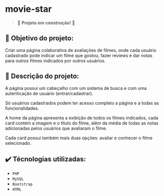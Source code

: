 # movie-star

> :construction: **Projeto em construção!** :construction:

## :dart: Objetivo do projeto:

Criar uma página colaborativa de avaliações de filmes, onde cada usuário cadastrado pode indicar um filme que gostou, fazer reviews e dar notas para outros filmes indicados por outros usuários.

## :receipt: Descrição do projeto:

A página possui um cabeçalho com um sistema de busca e com uma autenticação de usuário (entrar/cadastrar).

Só usuários cadastrados podem ter acesso completo a página e a todas as funcionalidades. 

A home da página apresenta a exibição de todos os filmes indicados, cada card contém a imagem e o título do filme, além da média de todas as notas adicionadas pelos usuários que avaliaram o filme.

Cada card possui também mais duas opções: avaliar e conhecer o filme selecionado.

## :heavy_check_mark: Técnologias utilizadas:

- `PHP`
- `MySQL`
- `Bootstrap`
- `HTML`
